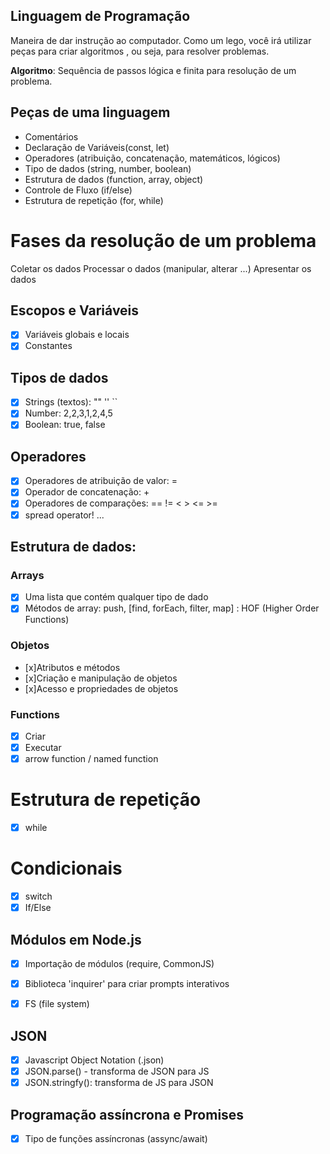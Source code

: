 ## Linguagem de Programação

Maneira de dar instrução ao computador.
Como um lego, você irá utilizar peças para criar algoritmos , ou seja, para resolver problemas.

**Algoritmo**: Sequência de passos lógica e finita para resolução de um problema.

## Peças de uma linguagem

- Comentários
- Declaração de Variáveis(const, let)
- Operadores (atribuição, concatenação, matemáticos, lógicos)
- Tipo de dados (string, number, boolean)
- Estrutura de dados (function, array, object)
- Controle de Fluxo (if/else)
- Estrutura de repetição (for, while)

# Fases da resolução de um problema

Coletar os dados
Processar o dados (manipular, alterar ...)
Apresentar os dados


## Escopos e Variáveis

- [x] Variáveis globais e locais 
- [x] Constantes

## Tipos de dados

- [x] Strings (textos): "" '' ``
- [x] Number: 2,2,3,1,2,4,5
- [x] Boolean: true, false

## Operadores

- [x] Operadores de atribuição de valor: =
- [x] Operador de concatenação: +
- [x] Operadores de comparações: == != < > <= >= 
- [x] spread operator! ... 

## Estrutura de dados:

### Arrays

- [x] Uma lista que contém qualquer tipo de dado
- [x] Métodos de array: push, [find, forEach, filter, map] : HOF (Higher Order Functions)

### Objetos

- [x]Atributos e métodos
- [x]Criação e manipulação de objetos
- [x]Acesso e propriedades de objetos

### Functions

- [x] Criar
- [x] Executar 
- [x] arrow function / named function

# Estrutura de repetição

- [x] while

# Condicionais

- [x] switch
- [x] If/Else

## Módulos em Node.js

- [x] Importação de módulos (require, CommonJS)

- [x] Biblioteca 'inquirer' para criar prompts interativos

- [x] FS (file system)

## JSON

- [x] Javascript Object Notation (.json)
- [x] JSON.parse() - transforma de JSON para JS
- [x] JSON.stringfy(): transforma de JS para JSON

## Programação assíncrona e Promises

- [x] Tipo de funções assíncronas (assync/await)